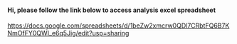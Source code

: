 #### Hi, please follow the link below to access analysis excel spreadsheet

https://docs.google.com/spreadsheets/d/1beZw2xmcrw0QDl7CRbtFQ6B7KNmOfFY0QWI_e6q5Jig/edit?usp=sharing
